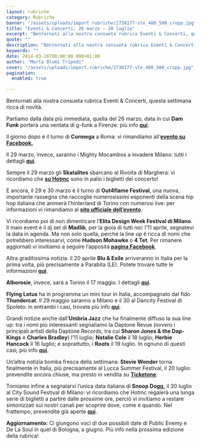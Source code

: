 ```yaml
---
layout: rubriche
category: Rubriche
banner: "/assets/uploads/import.rubriche/2738177-ste_480_500_cropp.jpg"
title: "Eventi & Concerti: 26 marzo – 30 luglio"
excerpt: "Bentornati alla nostra consueta rubrica Eventi & Concerti, questa settimana ricca di novità. Partiamo dalla data più immediata, quella del 26 marzo, data in cui Dam Funk porterà una ventata di g-funk a Firenze: più info qui. Il giorno dopo è il turno di Cormega a Roma: vi rimandiamo all’evento su Facebook. Il 29 marzo, [&hellip"
quote: ""
description: "Bentornati alla nostra consueta rubrica Eventi & Concerti, questa settimana ricca di novità. Partiamo dalla data più immediata, quella del 26 marzo, data in cui Dam Funk porterà una ventata di g-funk a Firenze: più info qui. Il giorno dopo è il turno di Cormega a Roma: vi rimandiamo all’evento su Facebook. Il 29 marzo, [&hellip"
keywords: ""
date: 2014-03-26T00:00:00.000+01:00
author: "Marta Blumi Tripodi"
cover: "/assets/uploads/import.rubriche/2738177-ste_480_500_cropp.jpg"
pagination:
  enabled: true

---
```


[](https://hotmc.com/wp-content/uploads/2014/03/2738177-ste%5F480%5F500%5Fcropp.jpg)

Bentornati alla nostra consueta rubrica Eventi & Concerti, questa settimana ricca di novità.

Partiamo dalla data più immediata, quella del 26 marzo, data in cui **Dam Funk** porterà una ventata di g-funk a Firenze: più info [**qui**](https://www.facebook.com/events/272068689636378/ "https://www.facebook.com/events/272068689636378/").

Il giorno dopo è il turno di **Cormega** a Roma: vi rimandiamo all’[**evento su Facebook.**](https://www.facebook.com/events/1456052874628708 "https://www.facebook.com/events/1456052874628708")

Il 29 marzo, invece, saranno i Mighty Mocambos a invadere Milano: tutti i dettagli [**qui**](https://www.facebook.com/events/1393617054243081/?ref%5Fnewsfeed%5Fstory%5Ftype=regular "https://www.facebook.com/events/1393617054243081/?ref_newsfeed_story_type=regular").

Sempre il 29 marzo gli **Skatalites** sbarcano al Rivolta di Marghera: vi ricordiamo che [**su Hotmc**](https://hotmc.com/competition-skatalites-vinci-i-biglietti-per-il-concerto-di-marghera/ "http://hotmc.com/competition-skatalites-vinci-i-biglietti-per-il-concerto-di-marghera/") sono in palio i biglietti del concerto!

E ancora, il 29 e 30 marzo è il turno di **Out4flame Festival**, una nuova, importante rassegna che raccoglie numerosissimi esponenti della scena hip hop italiana che animerà l’hinterland di Torino con numerosi live: per informazioni vi rimandiamo al [**sito ufficiale dell’evento**](http://www.out4flame.com/home/ "http://www.out4flame.com/home/").

Vi ricordiamo poi di non dimenticare l’**Elita Design Week Festival di Milano**. Il main event è il dj set di **Madlib**, per la gioia di tutti noi: l’11 aprile, segnatevi la data in agenda. Ma non solo quella, perché la line up è ricca di nomi che potrebbero interessarvi, come **Hudson Mohawke** o **4 Tet**. Per rimanere aggiornati vi invitiamo a seguire l’apposita [**pagina Facebook**](https://www.facebook.com/events/248866005280912/?fref=ts "https://www.facebook.com/events/248866005280912/?fref=ts").

Altra graditissima notizia: il 20 aprile **Blu & Exile** arriveranno in Italia per la prima volta, più precisamente a Parabita (LE). Potete trovare tutte le informazioni [**qui**](https://www.facebook.com/events/407629709373401 "https://www.facebook.com/events/407629709373401").

**Alborosie**, invece, sarà a Torino il 17 maggio. I dettagli [**qui**](http://www.eventbrite.it/e/biglietti-alborosie-shengen-clan-band-feat-lion-d-in-torino-10894665237 "http://www.eventbrite.it/e/biglietti-alborosie-shengen-clan-band-feat-lion-d-in-torino-10894665237").

**Flying Lotus** ha in programma un mini tour in Italia, accompagnato dal fido **Thundercat**. Il 29 maggio saranno a Milano e il 30 al Dancity Festival di Spoleto: in entrambi i casi, trovate più info [**qui**](https://www.facebook.com/dnaconcertieproduzioni/photos/a.185137644864810.40950.141382855906956/712585675453335/?type=1&theater "https://www.facebook.com/dnaconcertieproduzioni/photos/a.185137644864810.40950.141382855906956/712585675453335/?type=1&theater").

Grandi notizie anche dall’**Umbria Jazz** che ha finalmente diffuso la sua line up: tra i nomi più interessanti segnaliamo la Daptone Revue (ovvero i principali artisti della Daptone Records, tra cui **Sharon Jones & the Dap-Kings** e **Charles Bradley**) l’11 luglio; **Natalie Cole** il 18 luglio; **Herbie Hancock** il 16 luglio; e soprattutto, i **Roots** il 19 luglio. In ognuno di questi casi, più info [**qui**](http://www.umbriajazz.com/pagine/artisti-000 "http://www.umbriajazz.com/pagine/artisti-000").

Un’altra notizia bomba fresca della settimana: **Stevie Wonder** torna finalmente in Italia, più precisamente al Lucca Summer Festival, il 20 luglio: prevendite ancora chiuse, ma presto in vendita su [**Ticketone**](http://www.ticketone.it/ "http://www.ticketone.it/").

Torniamo infine a segnalarvi l’unica data italiana di **Snoop Dogg,** il 30 luglio al City Sound Festival di Milano: vi ricordiamo che Hotmc regalerà una lunga serie di biglietti a partire dalle prossime ore, perciò vi invitiamo a restare sintonizzati sui nostri canali per scoprire dove, come e quando. Nel frattempo, prevendite già aperte [**qui**](http://www.ticketone.it/biglietti.html?affiliate=ITT&fun=search&action=search&doc=search%2Fsearch&detailadoc=erdetaila&detailbdoc=evdetailb&kudoc=artist&sort%5Fby=score&sort%5Fdirection=desc&fuzzy=yes&suchbegriff=Snoop+Dogg "http://www.ticketone.it/biglietti.html?affiliate=ITT&fun=search&action=search&doc=search%2Fsearch&detailadoc=erdetaila&detailbdoc=evdetailb&kudoc=artist&sort_by=score&sort_direction=desc&fuzzy=yes&suchbegriff=Snoop+Dogg").

**Aggiornamento:** Ci giungono voci di due possibili date di Public Enemy e De La Soul in quel di Bologna, a giugno. Più info nella prossima edizione della rubrica!